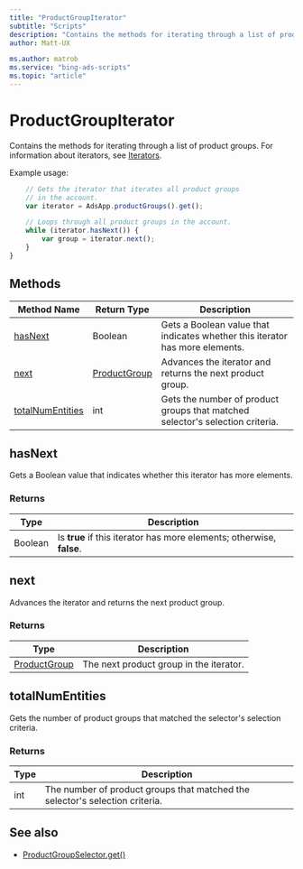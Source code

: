 ```yaml
---
title: "ProductGroupIterator"
subtitle: "Scripts"
description: "Contains the methods for iterating through a list of product groups."
author: Matt-UX

ms.author: matrob
ms.service: "bing-ads-scripts"
ms.topic: "article"
---
```


# ProductGroupIterator

Contains the methods for iterating through a list of product groups. For information about iterators, see [Iterators](../concepts/iterators.md).

Example usage:
```javascript
    // Gets the iterator that iterates all product groups
    // in the account.
    var iterator = AdsApp.productGroups().get();

    // Loops through all product groups in the account.
    while (iterator.hasNext()) {
        var group = iterator.next();
    }
}
```

## Methods
|Method Name|Return Type|Description|
|-|-|-
[hasNext](#hasnext)|Boolean|Gets a Boolean value that indicates whether this iterator has more elements.
[next](#next)|[ProductGroup](./ProductGroup.md)|Advances the iterator and returns the next product group.
[totalNumEntities](#totalnumentities)|int|Gets the number of product groups that matched selector's selection criteria.

## <a name="hasnext"></a>hasNext
Gets a Boolean value that indicates whether this iterator has more elements.

### Returns
|Type|Description|
|-|-
Boolean|Is **true** if this iterator has more elements; otherwise, **false**.

## <a name="next"></a>next
Advances the iterator and returns the next product group.

### Returns
|Type|Description|
|-|-
[ProductGroup](ProductGroup.md)|The next product group in the iterator.

## <a name="totalnumentities"></a>totalNumEntities
Gets the number of product groups that matched the selector's selection criteria. 

<!--
[!INCLUDE[reads-limit](../includes/reads-limit.md)]
-->

### Returns
|Type|Description|
|-|-
int|The number of product groups that matched the selector's selection criteria.


## See also
- [ProductGroupSelector.get()](./ProductGroupSelector.md#get)
